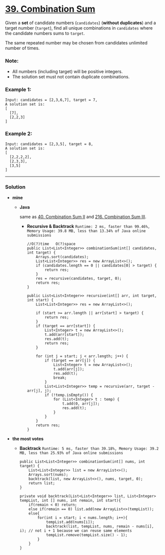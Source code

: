 # [39. Combination Sum](https://leetcode.com/problems/combination-sum/)

Given a **set** of candidate numbers (`candidates`) (**without duplicates**) and a target number (`target`), find all unique combinations in `candidates` where the candidate numbers sums to `target`.

The same repeated number may be chosen from candidates unlimited number of times.

### Note:
* All numbers (including target) will be positive integers.
* The solution set must not contain duplicate combinations.


### Example 1:
```
Input: candidates = [2,3,6,7], target = 7,
A solution set is:
[
  [7],
  [2,2,3]
]
```

### Example 2:
```
Input: candidates = [2,3,5], target = 8,
A solution set is:
[
  [2,2,2,2],
  [2,3,3],
  [3,5]
]
```

---

### Solution

* **mine**
  * **Java**
    
    same as [40. Combination Sum II](https://github.com/103style/LeetCode/blob/master/Array/40.%20Combination%20Sum%20II.md) and [216. Combination Sum III](https://github.com/103style/LeetCode/blob/master/Array/216.%20Combination%20Sum%20III.md).
  
    * **Recursive & Backtrack** `Runtime: 2 ms, faster than 99.46%, Memory Usage: 39.8 MB, less than 13.34% of Java online submissions `
      ```
      //O(?)time   O(?)space
      public List<List<Integer>> combinationSum(int[] candidates, int target) {
          Arrays.sort(candidates);
          List<List<Integer>> res = new ArrayList<>();
          if (candidates.length == 0 || candidates[0] > target) {
              return res;
          }
          res = recursive(candidates, target, 0);
          return res;
      }

      public List<List<Integer>> recursive(int[] arr, int target, int start) {
          List<List<Integer>> res = new ArrayList<>();

          if (start >= arr.length || arr[start] > target) {
              return res;
          }
          if (target == arr[start]) {
              List<Integer> t = new ArrayList<>();
              t.add(arr[start]);
              res.add(t);
              return res;
          }

          for (int j = start; j < arr.length; j++) {
              if (target == arr[j]) {
                  List<Integer> t = new ArrayList<>();
                  t.add(arr[j]);
                  res.add(t);
                  break;
              }
              List<List<Integer>> temp = recursive(arr, target - arr[j], j);
              if (!temp.isEmpty()) {
                  for (List<Integer> t : temp) {
                      t.add(0, arr[j]);
                      res.add(t);
                  }
              }
          }
          return res;
      }
      ```
  
    
* **the most votes**
  * **Backtrack**  `Runtime: 5 ms, faster than 39.18%, Memory Usage: 39.2 MB, less than 25.93% of Java online submissions`
    ```
    public List<List<Integer>> combinationSum(int[] nums, int target) {
        List<List<Integer>> list = new ArrayList<>();
        Arrays.sort(nums);
        backtrack(list, new ArrayList<>(), nums, target, 0);
        return list;
    }

    private void backtrack(List<List<Integer>> list, List<Integer> tempList, int [] nums, int remain, int start){
        if(remain < 0) return;
        else if(remain == 0) list.add(new ArrayList<>(tempList));
        else{ 
            for(int i = start; i < nums.length; i++){
                tempList.add(nums[i]);
                backtrack(list, tempList, nums, remain - nums[i], i); // not i + 1 because we can reuse same elements
                tempList.remove(tempList.size() - 1);
            }
        }
    }
    ```
  
